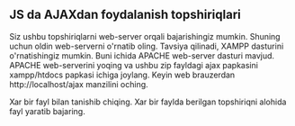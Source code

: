## JS da AJAXdan foydalanish topshiriqlari

Siz ushbu topshiriqlarni web-server orqali bajarishingiz mumkin. Shuning uchun oldin web-serverni o'rnatib oling. Tavsiya qilinadi, XAMPP dasturini o'rnatishingiz mumkin. Buni ichida APACHE web-server dasturi mavjud. APACHE web-serverini yoqing va ushbu zip fayldagi ajax papkasini xampp/htdocs papkasi ichiga joylang. 
Keyin web brauzerdan http://localhost/ajax manzilini oching. 

Xar bir fayl bilan tanishib chiqing. Xar bir faylda berilgan topshiriqni alohida fayl yaratib bajaring. 
